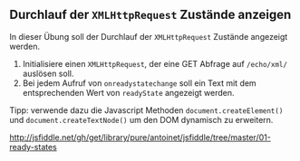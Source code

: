 ## Durchlauf der `XMLHttpRequest` Zustände anzeigen

In dieser Übung soll der Durchlauf der `XMLHttpRequest` Zustände angezeigt werden.

1. Initialisiere einen `XMLHttpRequest`, der eine GET Abfrage auf `/echo/xml/` auslösen soll.
2. Bei jedem Aufruf von `onreadystatechange` soll ein Text mit dem entsprechenden Wert von `readyState` angezeigt werden.

Tipp: verwende dazu die Javascript Methoden `document.createElement()` und `document.createTextNode()` um den DOM dynamisch zu erweitern.

http://jsfiddle.net/gh/get/library/pure/antoinet/jsfiddle/tree/master/01-ready-states
